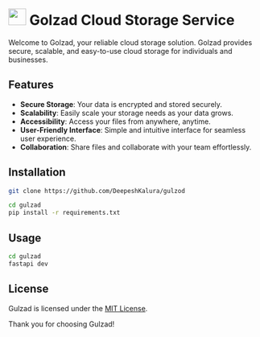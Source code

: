 # <image src="assets/file_edited.png" width=35 height = 33>  Golzad Cloud Storage Service
Welcome to Golzad, your reliable cloud storage solution. Golzad provides secure, scalable, and easy-to-use cloud storage for individuals and businesses.

## Features

- **Secure Storage**: Your data is encrypted and stored securely.
- **Scalability**: Easily scale your storage needs as your data grows.
- **Accessibility**: Access your files from anywhere, anytime.
- **User-Friendly Interface**: Simple and intuitive interface for seamless user experience.
- **Collaboration**: Share files and collaborate with your team effortlessly.



## Installation

```bash
git clone https://github.com/DeepeshKalura/gulzod
```

```bash
cd gulzad
pip install -r requirements.txt
```

## Usage

```bash
cd gulzad
fastapi dev
```


## License

Gulzad is licensed under the [MIT License](LICENSE).



Thank you for choosing Gulzad!



